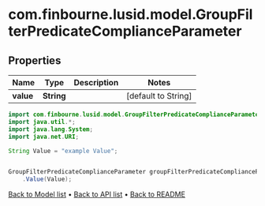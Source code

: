 # com.finbourne.lusid.model.GroupFilterPredicateComplianceParameter

## Properties

Name | Type | Description | Notes
------------ | ------------- | ------------- | -------------
**value** | **String** |  | [default to String]

```java
import com.finbourne.lusid.model.GroupFilterPredicateComplianceParameter;
import java.util.*;
import java.lang.System;
import java.net.URI;

String Value = "example Value";


GroupFilterPredicateComplianceParameter groupFilterPredicateComplianceParameterInstance = new GroupFilterPredicateComplianceParameter()
    .Value(Value);
```


[Back to Model list](../README.md#documentation-for-models) &#8226; [Back to API list](../README.md#documentation-for-api-endpoints) &#8226; [Back to README](../README.md)
